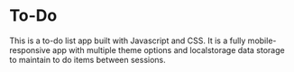 # To-Do

This is a to-do list app built with Javascript and CSS. It is a fully mobile-responsive app with multiple theme options and localstorage data storage to maintain to do items between sessions. 

